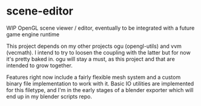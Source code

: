 # scene-editor

WIP OpenGL scene viewer / editor, eventually to be integrated with a future game engine runtime

This project depends on my other projects ogu (opengl-utils) and vvm (vecmath).
I intend to try to loosen the coupling with the latter but for now it's pretty baked in.
ogu will stay a must, as this project and that are intended to grow together.

Features right now include a fairly flexible mesh system and a custom binary file implementation to work with it.
Basic IO utilities are implemented for this filetype, and I'm in the early stages of a blender exporter which will
end up in my blender scripts repo.
